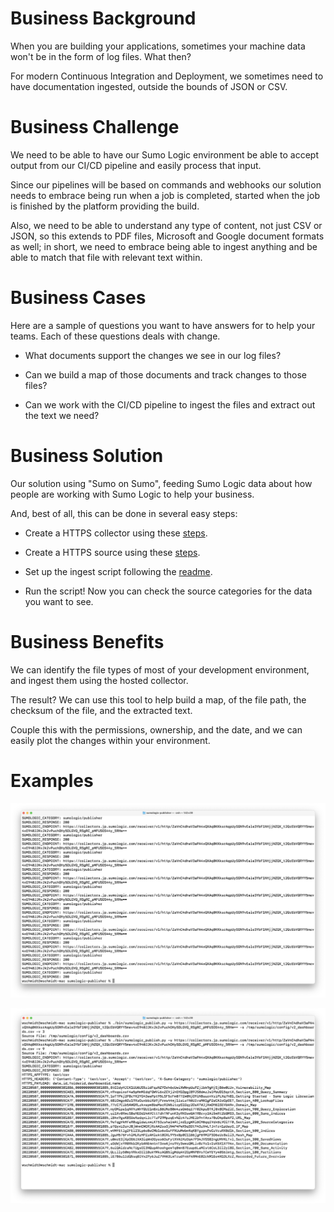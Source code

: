 Business Background
===================

When you are building your applications, sometimes your machine data won't be in the form of log files. What then?

For modern Continuous Integration and Deployment, we sometimes need to have documentation ingested, outside the bounds of JSON or CSV.

Business Challenge
==================

We need to be able to have our Sumo Logic environment be able to accept output from our CI/CD pipeline and easily process that input.

Since our pipelines will be based on commands and webhooks our solution needs to embrace being run when a job is completed, started when the job is finished by the platform providing the build.

Also, we need to be able to understand any type of content, not just CSV or JSON, so this extends to PDF files, Microsoft and Google document formats as well; in short, we need to embrace being able to ingest anything and be able to match that file with relevant text within.

Business Cases
==============

Here are a sample of questions you want to have answers for to help your teams. Each of these questions deals with change.

* What documents support the changes we see in our log files?

* Can we build a map of those documents and track changes to those files?

* Can we work with the CI/CD pipeline to ingest the files and extract out the text we need?

Business Solution
=================

Our solution using "Sumo on Sumo", feeding Sumo Logic data about how people are working with Sumo Logic to help your business.

And, best of all, this can be done in several easy steps:

- Create a HTTPS collector using these [steps](https://help.sumologic.com/03Send-Data/Hosted-Collectors).

- Create a HTTPS source using these [steps](https://help.sumologic.com/03Send-Data/Sources/02Sources-for-Hosted-Collectors).

- Set up the ingest script following the [readme](../README.md).

- Run the script! Now you can check the source categories for the data you want to see.

Business Benefits
=================

We can identify the file types of most of your development environment, and ingest them using the hosted collector.

The result? We can use this tool to help build a map, of the file path, the checksum of the file, and the extracted text.

Couple this with the permissions, ownership, and the date, and we can easily plot the changes within your environment.

Examples
========

![example1](publisher1.png)

![example2](publisher2.png)

